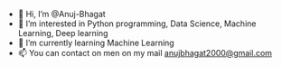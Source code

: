 - 👋 Hi, I’m @Anuj-Bhagat
- 👀 I’m interested in Python programming, Data Science, Machine Learning, Deep learning
- 🌱 I’m currently learning Machine Learning
- 📫 You can contact on men on my mail anujbhagat2000@gmail.com

<!---
Anuj-Bhagat/Anuj-Bhagat is a ✨ special ✨ repository because its `README.md` (this file) appears on your GitHub profile.
You can click the Preview link to take a look at your changes.
--->
